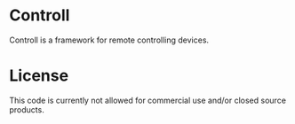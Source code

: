 Controll
========
Controll is a framework for remote controlling devices.

License
========
This code is currently not allowed for commercial use and/or closed source products.
